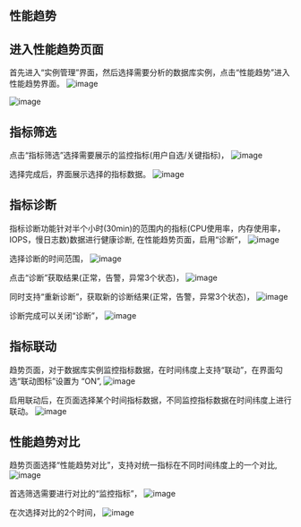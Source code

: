 ## 性能趋势

## 进入性能趋势页面
  首先进入“实例管理”界面，然后选择需要分析的数据库实例，点击“性能趋势”进入
  性能趋势界面。
   ![image](/images/performance-trends-instance-click.png)

   ![image](/images/performance-trends-instance-page.png)

## 指标筛选 
  点击“指标筛选”选择需要展示的监控指标(用户自选/关键指标)，
  ![image](/images/performance-trends-metrics-select.png)

  选择完成后，界面展示选择的指标数据。
  ![image](/images/performance-trends-metrics-select-completed.png)

## 指标诊断
  指标诊断功能针对半个小时(30min)的范围内的指标(CPU使用率，内存使用率，IOPS，慢日志数)数据进行健康诊断,
  在性能趋势页面，启用“诊断”，
  ![image](/images/performance-trends-open-metrics-diagnosis.png)
  
  选择诊断的时间范围，
  ![image](/images/performance-trends-open-metrics-diagnosis-timerange.png)

  点击“诊断”获取结果(正常，告警，异常3个状态)，
  ![image](/images/performance-trends-open-metrics-diagnosis-result.png)

  同时支持“重新诊断”，获取新的诊断结果(正常，告警，异常3个状态)，
  ![image](/images/performance-trends-open-metrics-diagnosis-again.png)
  
  诊断完成可以关闭“诊断”，
  ![image](/images/performance-trends-open-metrics-diagnosis-cancel.png)

## 指标联动
   趋势页面，对于数据库实例监控指标数据，在时间纬度上支持“联动”，在界面勾选“联动图标”设置为
   “ON”,
  ![image](/images/performance-trends-metrics-open-linkage.png)

  启用联动后，在页面选择某个时间指标数据，不同监控指标数据在时间纬度上进行联动。
  ![image](/images/performance-trends-metrics-linkage-select.png)

## 性能趋势对比
  趋势页面选择“性能趋势对比”，支持对统一指标在不同时间纬度上的一个对比,
   ![image](/images/performance-trends-instance-compare-click.png)
  
  首选筛选需要进行对比的“监控指标”，
  ![image](/images/performance-trends-metrics-compare-select.png)

  在次选择对比的2个时间，
   ![image](/images/performance-trends-instance-compare-two-timerange.png)
